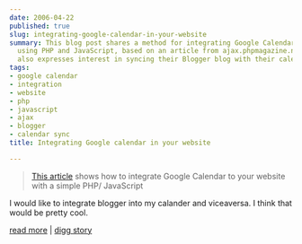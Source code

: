 ```yaml
---
date: 2006-04-22
published: true
slug: integrating-google-calendar-in-your-website
summary: This blog post shares a method for integrating Google Calendar into a website
  using PHP and JavaScript, based on an article from ajax.phpmagazine.net.  The author
  also expresses interest in syncing their Blogger blog with their calendar.
tags:
- google calendar
- integration
- website
- php
- javascript
- ajax
- blogger
- calendar sync
title: Integrating Google calendar in your website

---
```

<blockquote>
<a href="http://ajax.phpmagazine.net/2006/04/howto_integrate_google_calenda.html">This article</a> shows how to integrate Google Calendar to your website with a simple PHP/ JavaScript</blockquote><p />I would like to integrate blogger into my calander and viceaversa.  I think that would be pretty cool.<p /><a href="http://ajax.phpmagazine.net/2006/04/howto_integrate_google_calenda.html">read more</a> | <a href="http://digg.com/programming/Integrating_Google_calendar_in_your_website">digg story</a>

